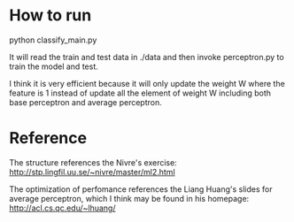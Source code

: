 # How to run
python classify_main.py

It will read the train and test data in ./data and then 
invoke perceptron.py to train the model and test.

I think it is very efficient because it will only update the weight W where the feature is 1 instead of update all the element of weight W including both base perceptron and average perceptron.

# Reference #
The structure references the Nivre's exercise:
http://stp.lingfil.uu.se/~nivre/master/ml2.html

The optimization of perfomance references the Liang Huang's slides for average perceptron, which I think may be found in his homepage:
http://acl.cs.qc.edu/~lhuang/